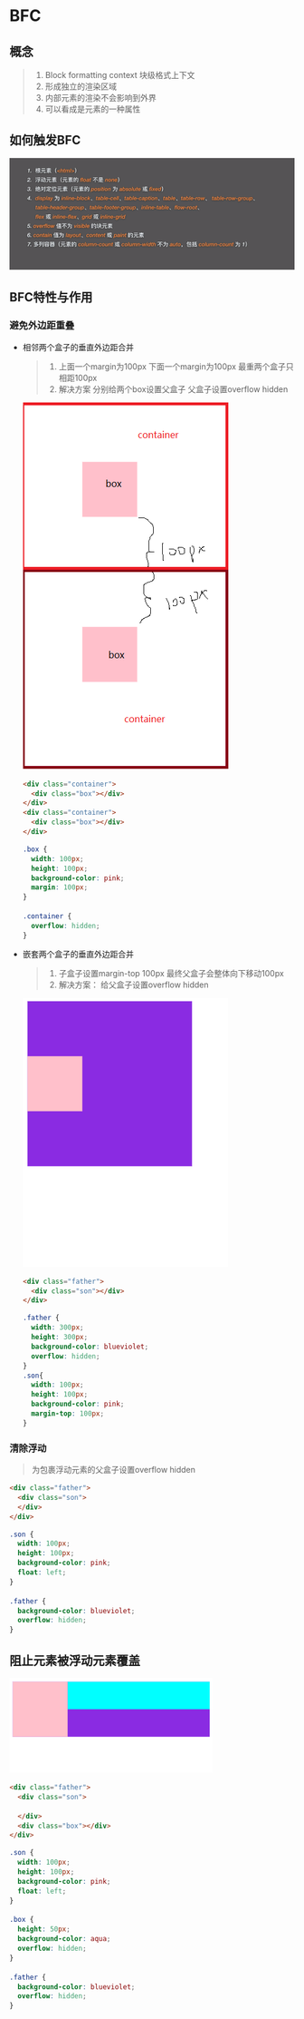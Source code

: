 # BFC

## 概念

> 1. Block formatting context 块级格式上下文
> 2. 形成独立的渲染区域 
> 3. 内部元素的渲染不会影响到外界
> 4. 可以看成是元素的一种属性

## 如何触发BFC

![触发BFC](.\imgs\触发BFC.png)

## BFC特性与作用

### 避免外边距重叠

* 相邻两个盒子的垂直外边距合并

  > 1. 上面一个margin为100px   下面一个margin为100px  最重两个盒子只相距100px
  > 2. 解决方案 分别给两个box设置父盒子  父盒子设置overflow hidden

  ![相邻外边距重叠](.\imgs\相邻外边距重叠.png)

  ```html
  <div class="container">
    <div class="box"></div>
  </div>
  <div class="container">
    <div class="box"></div>
  </div>
  ```

  ```css
  .box {
    width: 100px;
    height: 100px;
    background-color: pink;
    margin: 100px;
  }
  
  .container {
    overflow: hidden;
  }
  ```

  

* 嵌套两个盒子的垂直外边距合并

  > 1. 子盒子设置margin-top 100px  最终父盒子会整体向下移动100px
  > 2. 解决方案： 给父盒子设置overflow hidden

  ![嵌套外边距塌陷](.\imgs\嵌套外边距塌陷.png)

  ```html
  <div class="father">
    <div class="son"></div>
  </div>
  ```

  ````css
  .father {
    width: 300px;
    height: 300px;
    background-color: blueviolet;
    overflow: hidden;
  }
  .son{
    width: 100px;
    height: 100px;
    background-color: pink;
    margin-top: 100px;
  }
  ````

  

### 清除浮动

> 为包裹浮动元素的父盒子设置overflow hidden

```html
<div class="father">
  <div class="son">  
  </div>
</div>
```

````css
.son {
  width: 100px;
  height: 100px;
  background-color: pink;
  float: left;
}

.father {
  background-color: blueviolet;
  overflow: hidden;
}
````



## 阻止元素被浮动元素覆盖

![元素被浮动覆盖](.\imgs\元素被浮动覆盖.png)

````html
<div class="father">
  <div class="son">

  </div>
  <div class="box"></div>
</div>
````

```css
.son {
  width: 100px;
  height: 100px;
  background-color: pink;
  float: left;
}

.box {
  height: 50px;
  background-color: aqua;
  overflow: hidden;
}

.father {
  background-color: blueviolet;
  overflow: hidden;
}
```

